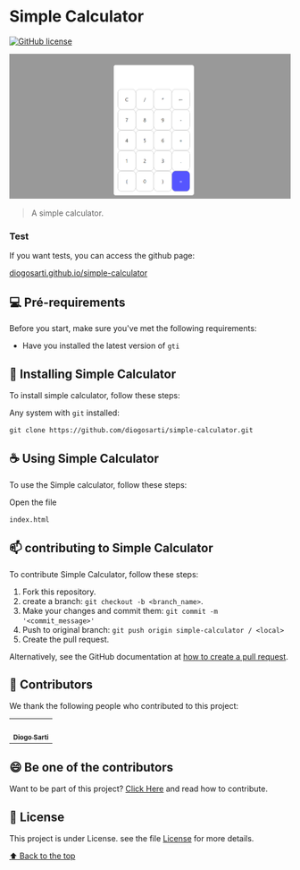# Simple Calculator

[![GitHub license](https://img.shields.io/github/license/diogosarti/simple-calculator?logo=MIT&style=for-the-badge)](https://github.com/diogosarti/simple-calculator)


<img src="src/ex-image.png" alt="exemplo imagem">

>   A simple calculator.

### Test

If you want tests, you can access the github page:

[diogosarti.github.io/simple-calculator](https://diogosarti.github.io/simple-calculator/)


## 💻 Pré-requirements

Before you start, make sure you've met the following requirements:

* Have you installed the latest version of `gti`

## 🚀 Installing Simple Calculator

To install simple calculator, follow these steps:

Any system with `git` installed:
```
git clone https://github.com/diogosarti/simple-calculator.git
```

## ☕ Using Simple Calculator

To use the Simple calculator, follow these steps:

Open the file
```
index.html
```

## 📫 contributing to Simple Calculator


To contribute Simple Calculator, follow these steps:

1. Fork this repository.
2. create a branch: `git checkout -b <branch_name>`.
3. Make your changes and commit them: `git commit -m '<commit_message>'`
4. Push to original branch: `git push origin simple-calculator / <local>`
5. Create the pull request.

Alternatively, see the GitHub documentation at [how to create a pull request](https://help.github.com/en/github/collaborating-with-issues-and-pull-requests/creating-a-pull-request).

## 🤝 Contributors

We thank the following people who contributed to this project:

<table>
  <tr>
    <td align="center">
      <a href="https://github.com/diogosarti">
        <img src="https://avatars.githubusercontent.com/u/62915863?v=4" width="100px;" alt=""/><br>
        <sub>
          <b>Diogo Sarti</b>
        </sub>
      </a>
    </td>
  </tr>
</table>


## 😄 Be one of the contributors<br>

Want to be part of this project? [Click Here](CONTRIBUTING.md) and read how to contribute.

## 📝 License

This project is under License. see the file [License](LICENSE.md) for more details.

[⬆ Back to the top](#simple-calculator)<br>